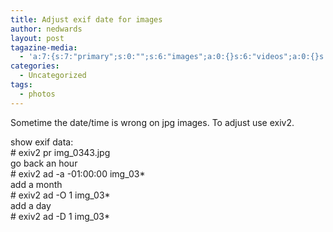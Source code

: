 ```yaml
---
title: Adjust exif date for images
author: nedwards
layout: post
tagazine-media:
  - 'a:7:{s:7:"primary";s:0:"";s:6:"images";a:0:{}s:6:"videos";a:0:{}s:11:"image_count";s:1:"0";s:6:"author";s:6:"606253";s:7:"blog_id";s:6:"846587";s:9:"mod_stamp";s:19:"2012-05-13 13:13:08";}'
categories:
  - Uncategorized
tags:
  - photos
---
```

Sometime the date/time is wrong on jpg images. To adjust use exiv2.

show exif data:  
\# exiv2 pr img_0343.jpg  
go back an hour  
\# exiv2 ad -a -01:00:00 img_03*  
add a month  
\# exiv2 ad -O 1 img_03*  
add a day  
\# exiv2 ad -D 1 img_03*
